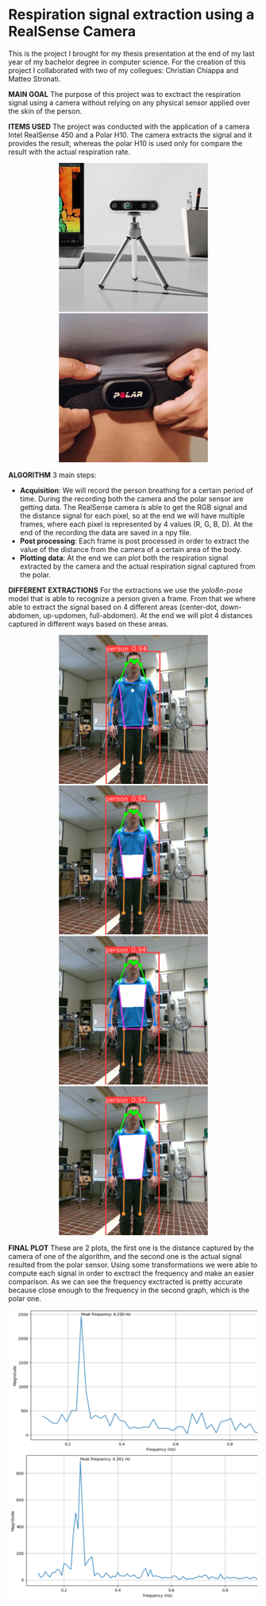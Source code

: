 # Respiration signal extraction using a RealSense Camera

This is the project I brought for my thesis presentation at the end of my last year of my bachelor degree in computer science. For the creation of this project I collaborated with two of my collegues: Christian Chiappa and Matteo Stronati.

**MAIN GOAL**
The purpose of this project was to exctract the respiration signal using a camera without relying on any physical sensor applied over the skin of the person.

**ITEMS USED**
The project was conducted with the application of a camera Intel RealSense 450 and a Polar H10. The camera extracts the signal and it provides the result, whereas the polar H10 is used only for compare the result with the actual respiration rate.

<div align="center">
<img src="img/camera.png" width=300 height=300>
<img src="img/polar.png" width=300 height=300>
</div>

**ALGORITHM**
3 main steps:
- **Acquisition**: We will record the person breathing for a certain period of time. During the recording both the camera and the polar sensor are getting data. The RealSense camera is able to get the RGB signal and the distance signal for each pixel, so at the end we will have multiple frames, where each pixel is represented by 4 values (R, G, B, D). At the end of the recording the data are saved in a npy file.
- **Post processing**: Each frame is post processed in order to extract the value of the distance from the camera of a certain area of the body.
- **Plotting data**: At the end we can plot both the respiration signal extracted by the camera and the actual respiration signal captured from the polar.

**DIFFERENT EXTRACTIONS**
For the extractions we use the *yolo8n-pose* model that is able to recognize a person given a frame. From that we where able to extract the signal based on 4 different areas (center-dot, down-abdomen, up-updomen, full-abdomen). At the end we will plot 4 distances captured in different ways based on these areas.

<div align="center">
    <img src="img/center-dot.png" width=300 height=300>
    <img src="img/down-abdomen.png" width=300 height=300>
</div>
<div align="center">
    <img src="img/up-abdomen.png" width=300 height=300>
    <img src="img/full-abdomen.png" width=300 height=300>
</div>

**FINAL PLOT**
These are 2 plots, the first one is the distance captured by the camera of one of the algorithm, and the second one is the actual signal resulted from the polar sensor. Using some transformations we were able to compute each signal in order to exctract the frequency and make an easier comparison. As we can see the frequency exctracted is pretty accurate because close enough to the frequency in the second graph, which is the polar one.

<div align="center">
<img src="img/freqRS.png" width=500 >
<img src="img/freqP.png", width=500>
</div>

